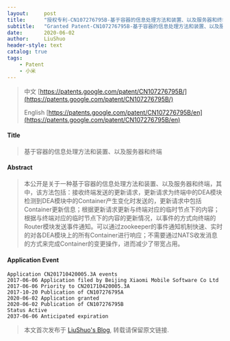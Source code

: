 ```yaml
---
layout:     post
title:      "授权专利-CN107276795B-基于容器的信息处理方法和装置、以及服务器和终端"
subtitle:   "Granted Patent-CN107276795B-基于容器的信息处理方法和装置、以及服务器和终端"
date:       2020-06-02
author:     LiuShuo
header-style: text
catalog: true
tags:
    - Patent
    - 小米
---
```

> 中文 [https://patents.google.com/patent/CN107276795B/](https://patents.google.com/patent/CN107276795B/)
>
> English [https://patents.google.com/patent/CN107276795B/en](https://patents.google.com/patent/CN107276795B/en)

#### Title
> 基于容器的信息处理方法和装置、以及服务器和终端




#### Abstract
> 本公开是关于一种基于容器的信息处理方法和装置、以及服务器和终端，其中，该方法包括：接收终端发送的更新请求，更新请求为终端中的DEA模块检测到DEA模块中的Container产生变化时发送的，更新请求中包括Container更新信息；根据更新请求更新与终端对应的临时节点下的内容；根据与终端对应的临时节点下的内容的更新情况，以事件的方式向终端的Router模块发送事件通知。可以通过zookeeper的事件通知机制快速、实时的对各DEA模块上的所有Container进行响应；不需要通过NATS收发消息的方式来完成Container的变更操作，进而减少了带宽占用。





#### Application Event
```
Application CN201710420005.3A events 
2017-06-06 Application filed by Beijing Xiaomi Mobile Software Co Ltd
2017-06-06 Priority to CN201710420005.3A
2017-10-20 Publication of CN107276795A
2020-06-02 Application granted
2020-06-02 Publication of CN107276795B
Status Active
2037-06-06 Anticipated expiration
```
> 本文首次发布于 [LiuShuo's Blog](https://liushuo.me), 
转载请保留原文链接.
